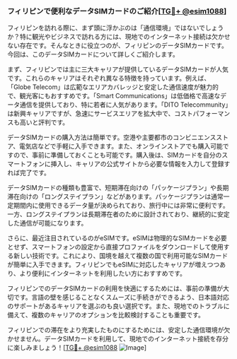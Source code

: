 ### フィリピンで便利なデータSIMカードのご紹介[[TG💪+ @esim1088](https://t.me/s/esim1088)]

フィリピンを訪れる際に、まず頭に浮かぶのは「通信環境」ではないでしょうか？特に観光やビジネスで訪れる方には、現地でのインターネット接続は欠かせない存在です。そんなときに役立つのが、フィリピンのデータSIMカードです。今回は、このデータSIMカードについて詳しくご紹介します。

まず、フィリピンでは主に三大キャリアが提供しているデータSIMカードが人気です。これらのキャリアはそれぞれ異なる特徴を持っています。例えば、「Globe Telecom」は広範なエリアカバレッジと安定した通信速度が魅力的で、観光客にもおすすめです。「Smart Communications」は低価格で高速なデータ通信を提供しており、特に若者に人気があります。「DITO Telecommunity」は新興キャリアですが、急速にサービスエリアを拡大中で、コストパフォーマンスも高いと評判です。

データSIMカードの購入方法は簡単です。空港や主要都市のコンビニエンスストア、電気店などで手軽に入手できます。また、オンラインストアでも購入可能ですので、事前に準備しておくことも可能です。購入後は、SIMカードを自分のスマートフォンに挿入し、キャリアの公式サイトから必要な情報を入力して登録すれば完了です。

データSIMカードの種類も豊富で、短期滞在向けの「パッケージプラン」や長期滞在向けの「ロングステイプラン」などがあります。パッケージプランは通常一定期間内に使用できるデータ量が決められており、旅行中には非常に便利です。一方、ロングステイプランは長期滞在者のために設計されており、継続的に安定した通信が可能になります。

さらに、最近注目されているのがeSIMです。eSIMは物理的なSIMカードを必要とせず、スマートフォンの設定から直接プロファイルをダウンロードして使用する新しい技術です。これにより、国境を越えて複数の国で利用可能なSIMカードが簡単に入手できます。フィリピンでもeSIMに対応したキャリアが増えつつあり、より便利にインターネットを利用したい方におすすめです。

フィリピンでのデータSIMカードの利用を快適にするためには、事前の準備が大切です。言語の壁を感じることなくスムーズに手続きができるよう、日本語対応のサポートがあるキャリアを選ぶのも良い選択です。また、現地でのトラブルに備えて、複数のキャリアのオプションを比較検討することも重要です。

フィリピンでの滞在をより充実したものにするためには、安定した通信環境が欠かせません。データSIMカードを利用して、現地でのインターネット接続を存分に楽しみましょう！[[TG💪+ @esim1088](https://t.me/s/esim1088) ![Image](https://i.postimg.cc/Y0z9fWf4/image.png)]